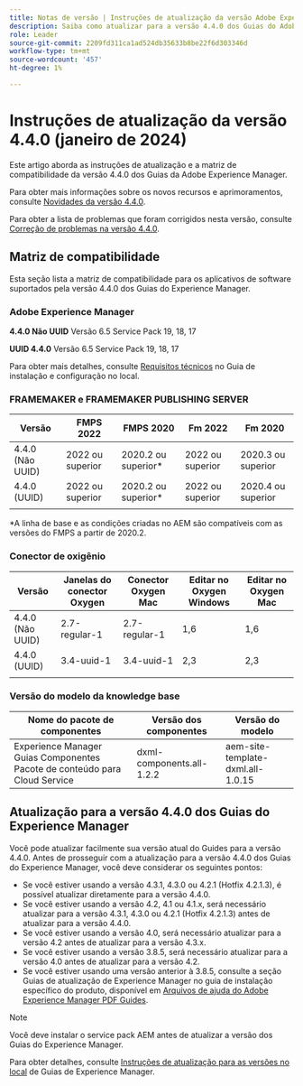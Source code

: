 ```yaml
---
title: Notas de versão | Instruções de atualização da versão Adobe Experience Manager Guides 4.4.0
description: Saiba como atualizar para a versão 4.4.0 dos Guias do Adobe Experience Manager
role: Leader
source-git-commit: 2209fd311ca1ad524db35633b8be22f6d303346d
workflow-type: tm+mt
source-wordcount: '457'
ht-degree: 1%

---
```


# Instruções de atualização da versão 4.4.0 (janeiro de 2024)

Este artigo aborda as instruções de atualização e a matriz de compatibilidade da versão 4.4.0 dos Guias da Adobe Experience Manager.

Para obter mais informações sobre os novos recursos e aprimoramentos, consulte [Novidades da versão 4.4.0](../release-info/whats-new-4-4.md).

Para obter a lista de problemas que foram corrigidos nesta versão, consulte [Correção de problemas na versão 4.4.0](../release-info/fixed-issues-4-4.md).




## Matriz de compatibilidade

Esta seção lista a matriz de compatibilidade para os aplicativos de software suportados pela versão 4.4.0 dos Guias do Experience Manager.

### Adobe Experience Manager

**4.4.0 Não UUID**
Versão 6.5 Service Pack 19, 18, 17

**UUID 4.4.0**
Versão 6.5 Service Pack 19, 18, 17


Para obter mais detalhes, consulte [Requisitos técnicos](../install-guide/download-install-technical-requirements.md) no Guia de instalação e configuração no local.

### FRAMEMAKER e FRAMEMAKER PUBLISHING SERVER

| Versão | FMPS 2022 | FMPS 2020 | Fm 2022 | Fm 2020 |
| --- | --- | --- | --- | --- |
| 4.4.0 (Não UUID) | 2022 ou superior | 2020.2 ou superior* | 2022 ou superior | 2020.3 ou superior |
| 4.4.0 (UUID) | 2022 ou superior | 2020.2 ou superior* | 2022 ou superior | 2020.4 ou superior |
| | | | |

*A linha de base e as condições criadas no AEM são compatíveis com as versões do FMPS a partir de 2020.2.

### Conector de oxigênio

| Versão | Janelas do conector Oxygen | Conector Oxygen Mac | Editar no Oxygen Windows | Editar no Oxygen Mac |
| --- | --- | --- |--- |--- |
| 4.4.0 (Não UUID) | 2.7-regular-1 | 2.7-regular-1 | 1,6 | 1,6 |
| 4.4.0 (UUID) | 3.4-uuid-1 | 3.4-uuid-1 | 2,3 | 2,3 |
|  |  |   |



### Versão do modelo da knowledge base

| Nome do pacote de componentes | Versão dos componentes | Versão do modelo |
|---|---|---|
| Experience Manager Guias Componentes Pacote de conteúdo para Cloud Service | dxml-components.all-1.2.2 | aem-site-template-dxml.all-1.0.15 |



## Atualização para a versão 4.4.0 dos Guias do Experience Manager


Você pode atualizar facilmente sua versão atual do Guides para a versão 4.4.0. Antes de prosseguir com a atualização para a versão 4.4.0 dos Guias do Experience Manager, você deve considerar os seguintes pontos:


- Se você estiver usando a versão 4.3.1, 4.3.0 ou 4.2.1 (Hotfix 4.2.1.3), é possível atualizar diretamente para a versão 4.4.0.
- Se você estiver usando a versão 4.2, 4.1 ou 4.1.x, será necessário atualizar para a versão 4.3.1, 4.3.0 ou 4.2.1 (Hotfix 4.2.1.3) antes de atualizar para a versão 4.4.0.
- Se você estiver usando a versão 4.0, será necessário atualizar para a versão 4.2 antes de atualizar para a versão 4.3.x.
- Se você estiver usando a versão 3.8.5, será necessário atualizar para a versão 4.0 antes de atualizar para a versão 4.2.
- Se você estiver usando uma versão anterior à 3.8.5, consulte a seção Guias de atualização de Experience Manager no guia de instalação específico do produto, disponível em [Arquivos de ajuda do Adobe Experience Manager PDF Guides](https://helpx.adobe.com/xml-documentation-for-experience-manager/archive.html).



>[!NOTE]
>
>Você deve instalar o service pack AEM antes de atualizar a versão dos Guias do Experience Manager.

Para obter detalhes, consulte [Instruções de atualização para as versões no local](../install-guide/upgrade-xml-documentation.md) de Guias de Experience Manager.

